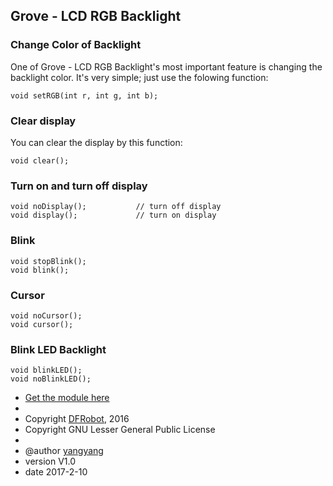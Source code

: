 Grove - LCD RGB Backlight
---------------------------------------------------------

### Change Color of Backlight
One of Grove - LCD RGB Backlight's most important feature is changing the backlight color. It's very simple; just use the folowing function:

    void setRGB(int r, int g, int b);


### Clear display

You can clear the display by this function:

    void clear();


### Turn on and turn off display

    void noDisplay();			// turn off display
    void display();				// turn on display

### Blink

    void stopBlink();
    void blink();

### Cursor

    void noCursor();
    void cursor();

### Blink LED Backlight

    void blinkLED();
    void noBlinkLED();


* [Get the module here](https://www.dfrobot.com/product-1609.html)
*
* Copyright	[DFRobot](http://www.dfrobot.com), 2016
* Copyright	GNU Lesser General Public License
*
* @author [yangyang](971326313@qq.com)
* version  V1.0
* date  2017-2-10

